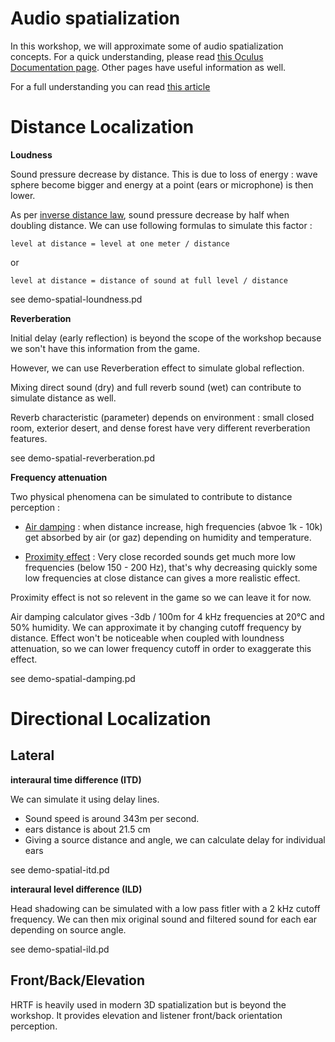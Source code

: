 
# Audio spatialization

In this workshop, we will approximate some of audio spatialization concepts. For a quick understanding, please read [this Oculus Documentation page](https://developer.oculus.com/resources/audio-intro-localization/). Other pages have useful information as well.

For a full understanding you can read [this article](https://en.wikipedia.org/wiki/Sound_localization)


# Distance Localization

**Loudness**

Sound pressure decrease by distance. This is due to loss of energy : wave sphere become bigger and energy at a point (ears or microphone) is then lower.

As per [inverse distance law](http://www.sengpielaudio.com/calculator-distance.htm), sound pressure decrease by half when doubling distance. We can use following formulas to simulate this factor : 

`level at distance = level at one meter / distance`

or

`level at distance = distance of sound at full level / distance`

see demo-spatial-loundness.pd


**Reverberation**

Initial delay (early reflection) is beyond the scope of the workshop because we son't have this information from the game.

However, we can use Reverberation effect to simulate global reflection.

Mixing direct sound (dry) and full reverb sound (wet) can contribute to simulate distance as well.

Reverb characteristic (parameter) depends on environment : small closed room, exterior desert, and dense forest have very different
reverberation features.

see demo-spatial-reverberation.pd


**Frequency attenuation**

Two physical phenomena can be simulated to contribute to distance perception : 

* [Air damping](http://www.sengpielaudio.com/calculator-air.htm) : when distance increase, high frequencies (abvoe 1k - 10k) get absorbed by air (or gaz) depending on humidity and temperature.

* [Proximity effect](https://en.wikipedia.org/wiki/Proximity_effect_(audio)) : Very close recorded sounds get much more low frequencies (below 150 - 200 Hz), that's why decreasing quickly some low frequencies at close distance can gives a more realistic effect.

Proximity effect is not so relevent in the game so we can leave it for now. 

Air damping calculator gives -3db / 100m for 4 kHz frequencies at 20°C and 50% humidity.
We can approximate it by changing cutoff frequency by distance. Effect won't be noticeable when coupled with loundness attenuation, so we can lower frequency cutoff in order to exaggerate this effect.

see demo-spatial-damping.pd



# Directional Localization

## Lateral

**interaural time difference (ITD)**

We can simulate it using delay lines. 

* Sound speed is around 343m per second. 
* ears distance is about 21.5 cm
* Giving a source distance and angle, we can calculate delay for individual ears

see demo-spatial-itd.pd


**interaural level difference (ILD)**

Head shadowing can be simulated with a low pass fitler with a 2 kHz cutoff frequency. We can then mix original sound and filtered
sound for each ear depending on source angle.

see demo-spatial-ild.pd


## Front/Back/Elevation

HRTF is heavily used in modern 3D spatialization but is beyond the workshop. It provides elevation and listener front/back orientation perception. 

